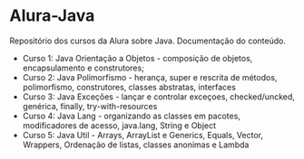 # Alura-Java
Repositório dos cursos da Alura sobre Java. 
Documentação do conteúdo.

<ul>
  <li>Curso 1: Java Orientação a Objetos - composição de objetos, encapsulamento e construtores;</li>

<li>Curso 2: Java Polimorfismo - herança, super e rescrita de métodos, polimorfismo, construtores, classes abstratas, interfaces </li>

<li>Curso 3: Java Exceções - lançar e controlar exceçoes, checked/uncked, genérica, finally, try-with-resources </l1>
<li>Curso 4: Java Lang - organizando as classes em pacotes, modificadores de acesso, java.lang, String e Object </l1>
<li>Curso 5: Java Util - Arrays, ArrayList e Generics, Equals, Vector, Wrappers, Ordenação de listas, classes anonimas e Lambda </l1>

  
  </ul>

